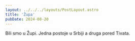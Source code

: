 ```yaml
---
layout: ../../../layouts/PostLayout.astro
title: 'Župa'
pubDate: 2024-08-20
---
```


Bili smo u Župi. Jedna postoje u Srbiji a druga pored Tivata.
